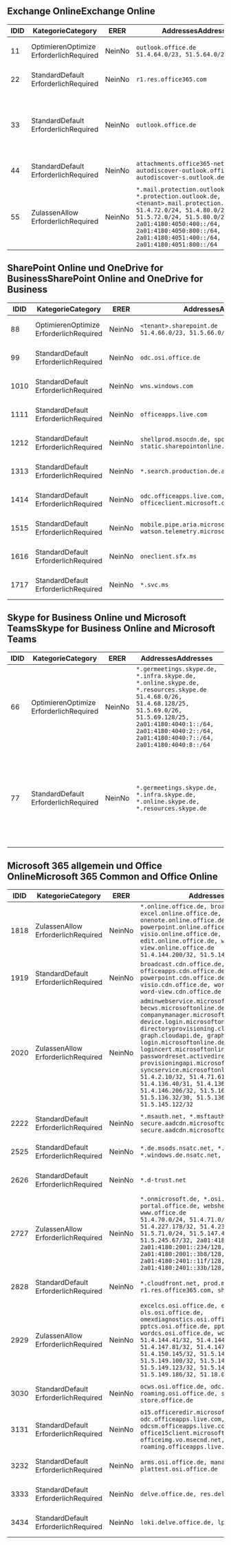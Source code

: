<!--THIS FILE IS AUTOMATICALLY GENERATED. MANUAL CHANGES WILL BE OVERWRITTEN.-->
<!--Please contact the Office 365 Endpoints team with any questions.-->
<!--Germany endpoints version 2019072900-->
<!--File generated 2019-07-29 11:00:21.9662-->

## <a name="exchange-online"></a><span data-ttu-id="14f48-101">Exchange Online</span><span class="sxs-lookup"><span data-stu-id="14f48-101">Exchange Online</span></span>

<span data-ttu-id="14f48-102">ID</span><span class="sxs-lookup"><span data-stu-id="14f48-102">ID</span></span> | <span data-ttu-id="14f48-103">Kategorie</span><span class="sxs-lookup"><span data-stu-id="14f48-103">Category</span></span> | <span data-ttu-id="14f48-104">ER</span><span class="sxs-lookup"><span data-stu-id="14f48-104">ER</span></span> | <span data-ttu-id="14f48-105">Addresses</span><span class="sxs-lookup"><span data-stu-id="14f48-105">Addresses</span></span> | <span data-ttu-id="14f48-106">Ports</span><span class="sxs-lookup"><span data-stu-id="14f48-106">Ports</span></span>
-- | -------------------- | -- | ------------------------------------------------------------------------------------------------------------------------------------------------------------------------------------------------------------------------------------------------------------ | -------------------------------
<span data-ttu-id="14f48-107">1</span><span class="sxs-lookup"><span data-stu-id="14f48-107">1</span></span> | <span data-ttu-id="14f48-108">Optimieren</span><span class="sxs-lookup"><span data-stu-id="14f48-108">Optimize</span></span><BR><span data-ttu-id="14f48-109">Erforderlich</span><span class="sxs-lookup"><span data-stu-id="14f48-109">Required</span></span> | <span data-ttu-id="14f48-110">Nein</span><span class="sxs-lookup"><span data-stu-id="14f48-110">No</span></span> | `outlook.office.de`<BR>`51.4.64.0/23, 51.5.64.0/23` | <span data-ttu-id="14f48-111">**TCP:** 443, 80</span><span class="sxs-lookup"><span data-stu-id="14f48-111">**TCP:** 443, 80</span></span>
<span data-ttu-id="14f48-112">2</span><span class="sxs-lookup"><span data-stu-id="14f48-112">2</span></span> | <span data-ttu-id="14f48-113">Standard</span><span class="sxs-lookup"><span data-stu-id="14f48-113">Default</span></span><BR><span data-ttu-id="14f48-114">Erforderlich</span><span class="sxs-lookup"><span data-stu-id="14f48-114">Required</span></span> | <span data-ttu-id="14f48-115">Nein</span><span class="sxs-lookup"><span data-stu-id="14f48-115">No</span></span> | `r1.res.office365.com` | <span data-ttu-id="14f48-116">**TCP:** 443, 80</span><span class="sxs-lookup"><span data-stu-id="14f48-116">**TCP:** 443, 80</span></span>
<span data-ttu-id="14f48-117">3</span><span class="sxs-lookup"><span data-stu-id="14f48-117">3</span></span> | <span data-ttu-id="14f48-118">Standard</span><span class="sxs-lookup"><span data-stu-id="14f48-118">Default</span></span><BR><span data-ttu-id="14f48-119">Erforderlich</span><span class="sxs-lookup"><span data-stu-id="14f48-119">Required</span></span> | <span data-ttu-id="14f48-120">Nein</span><span class="sxs-lookup"><span data-stu-id="14f48-120">No</span></span> | `outlook.office.de` | <span data-ttu-id="14f48-121">**TCP:** 143, 25, 587, 993, 995</span><span class="sxs-lookup"><span data-stu-id="14f48-121">**TCP:** 143, 25, 587, 993, 995</span></span>
<span data-ttu-id="14f48-122">4</span><span class="sxs-lookup"><span data-stu-id="14f48-122">4</span></span> | <span data-ttu-id="14f48-123">Standard</span><span class="sxs-lookup"><span data-stu-id="14f48-123">Default</span></span><BR><span data-ttu-id="14f48-124">Erforderlich</span><span class="sxs-lookup"><span data-stu-id="14f48-124">Required</span></span> | <span data-ttu-id="14f48-125">Nein</span><span class="sxs-lookup"><span data-stu-id="14f48-125">No</span></span> | `attachments.office365-net.de, autodiscover-outlook.office.de, autodiscover-s.outlook.de` | <span data-ttu-id="14f48-126">**TCP:** 443, 80</span><span class="sxs-lookup"><span data-stu-id="14f48-126">**TCP:** 443, 80</span></span>
<span data-ttu-id="14f48-127">5</span><span class="sxs-lookup"><span data-stu-id="14f48-127">5</span></span> | <span data-ttu-id="14f48-128">Zulassen</span><span class="sxs-lookup"><span data-stu-id="14f48-128">Allow</span></span><BR><span data-ttu-id="14f48-129">Erforderlich</span><span class="sxs-lookup"><span data-stu-id="14f48-129">Required</span></span> | <span data-ttu-id="14f48-130">Nein</span><span class="sxs-lookup"><span data-stu-id="14f48-130">No</span></span> | `*.mail.protection.outlook.de, *.protection.outlook.de, <tenant>.mail.protection.outlook.de`<BR>`51.4.72.0/24, 51.4.80.0/27, 51.5.72.0/24, 51.5.80.0/27, 2a01:4180:4050:400::/64, 2a01:4180:4050:800::/64, 2a01:4180:4051:400::/64, 2a01:4180:4051:800::/64` | <span data-ttu-id="14f48-131">**TCP:** 25, 443</span><span class="sxs-lookup"><span data-stu-id="14f48-131">**TCP:** 25, 443</span></span>

## <a name="sharepoint-online-and-onedrive-for-business"></a><span data-ttu-id="14f48-132">SharePoint Online und OneDrive for Business</span><span class="sxs-lookup"><span data-stu-id="14f48-132">SharePoint Online and OneDrive for Business</span></span>

<span data-ttu-id="14f48-133">ID</span><span class="sxs-lookup"><span data-stu-id="14f48-133">ID</span></span> | <span data-ttu-id="14f48-134">Kategorie</span><span class="sxs-lookup"><span data-stu-id="14f48-134">Category</span></span> | <span data-ttu-id="14f48-135">ER</span><span class="sxs-lookup"><span data-stu-id="14f48-135">ER</span></span> | <span data-ttu-id="14f48-136">Addresses</span><span class="sxs-lookup"><span data-stu-id="14f48-136">Addresses</span></span> | <span data-ttu-id="14f48-137">Ports</span><span class="sxs-lookup"><span data-stu-id="14f48-137">Ports</span></span>
-- | -------------------- | -- | ------------------------------------------------------------------------------ | ----------------
<span data-ttu-id="14f48-138">8</span><span class="sxs-lookup"><span data-stu-id="14f48-138">8</span></span> | <span data-ttu-id="14f48-139">Optimieren</span><span class="sxs-lookup"><span data-stu-id="14f48-139">Optimize</span></span><BR><span data-ttu-id="14f48-140">Erforderlich</span><span class="sxs-lookup"><span data-stu-id="14f48-140">Required</span></span> | <span data-ttu-id="14f48-141">Nein</span><span class="sxs-lookup"><span data-stu-id="14f48-141">No</span></span> | `<tenant>.sharepoint.de`<BR>`51.4.66.0/23, 51.5.66.0/23` | <span data-ttu-id="14f48-142">**TCP:** 443, 80</span><span class="sxs-lookup"><span data-stu-id="14f48-142">**TCP:** 443, 80</span></span>
<span data-ttu-id="14f48-143">9</span><span class="sxs-lookup"><span data-stu-id="14f48-143">9</span></span> | <span data-ttu-id="14f48-144">Standard</span><span class="sxs-lookup"><span data-stu-id="14f48-144">Default</span></span><BR><span data-ttu-id="14f48-145">Erforderlich</span><span class="sxs-lookup"><span data-stu-id="14f48-145">Required</span></span> | <span data-ttu-id="14f48-146">Nein</span><span class="sxs-lookup"><span data-stu-id="14f48-146">No</span></span> | `odc.osi.office.de` | <span data-ttu-id="14f48-147">**TCP:** 443, 80</span><span class="sxs-lookup"><span data-stu-id="14f48-147">**TCP:** 443, 80</span></span>
<span data-ttu-id="14f48-148">10</span><span class="sxs-lookup"><span data-stu-id="14f48-148">10</span></span> | <span data-ttu-id="14f48-149">Standard</span><span class="sxs-lookup"><span data-stu-id="14f48-149">Default</span></span><BR><span data-ttu-id="14f48-150">Erforderlich</span><span class="sxs-lookup"><span data-stu-id="14f48-150">Required</span></span> | <span data-ttu-id="14f48-151">Nein</span><span class="sxs-lookup"><span data-stu-id="14f48-151">No</span></span> | `wns.windows.com` | <span data-ttu-id="14f48-152">**TCP:** 443, 80</span><span class="sxs-lookup"><span data-stu-id="14f48-152">**TCP:** 443, 80</span></span>
<span data-ttu-id="14f48-153">11</span><span class="sxs-lookup"><span data-stu-id="14f48-153">11</span></span> | <span data-ttu-id="14f48-154">Standard</span><span class="sxs-lookup"><span data-stu-id="14f48-154">Default</span></span><BR><span data-ttu-id="14f48-155">Erforderlich</span><span class="sxs-lookup"><span data-stu-id="14f48-155">Required</span></span> | <span data-ttu-id="14f48-156">Nein</span><span class="sxs-lookup"><span data-stu-id="14f48-156">No</span></span> | `officeapps.live.com` | <span data-ttu-id="14f48-157">**TCP:** 443, 80</span><span class="sxs-lookup"><span data-stu-id="14f48-157">**TCP:** 443, 80</span></span>
<span data-ttu-id="14f48-158">12</span><span class="sxs-lookup"><span data-stu-id="14f48-158">12</span></span> | <span data-ttu-id="14f48-159">Standard</span><span class="sxs-lookup"><span data-stu-id="14f48-159">Default</span></span><BR><span data-ttu-id="14f48-160">Erforderlich</span><span class="sxs-lookup"><span data-stu-id="14f48-160">Required</span></span> | <span data-ttu-id="14f48-161">Nein</span><span class="sxs-lookup"><span data-stu-id="14f48-161">No</span></span> | `shellprod.msocdn.de, spoprod-a.akamaihd.net, static.sharepointonline.com` | <span data-ttu-id="14f48-162">**TCP:** 443, 80</span><span class="sxs-lookup"><span data-stu-id="14f48-162">**TCP:** 443, 80</span></span>
<span data-ttu-id="14f48-163">13</span><span class="sxs-lookup"><span data-stu-id="14f48-163">13</span></span> | <span data-ttu-id="14f48-164">Standard</span><span class="sxs-lookup"><span data-stu-id="14f48-164">Default</span></span><BR><span data-ttu-id="14f48-165">Erforderlich</span><span class="sxs-lookup"><span data-stu-id="14f48-165">Required</span></span> | <span data-ttu-id="14f48-166">Nein</span><span class="sxs-lookup"><span data-stu-id="14f48-166">No</span></span> | `*.search.production.de.azuretrafficmanager.de` | <span data-ttu-id="14f48-167">**TCP:** 443</span><span class="sxs-lookup"><span data-stu-id="14f48-167">**TCP:** 443</span></span>
<span data-ttu-id="14f48-168">14</span><span class="sxs-lookup"><span data-stu-id="14f48-168">14</span></span> | <span data-ttu-id="14f48-169">Standard</span><span class="sxs-lookup"><span data-stu-id="14f48-169">Default</span></span><BR><span data-ttu-id="14f48-170">Erforderlich</span><span class="sxs-lookup"><span data-stu-id="14f48-170">Required</span></span> | <span data-ttu-id="14f48-171">Nein</span><span class="sxs-lookup"><span data-stu-id="14f48-171">No</span></span> | `odc.officeapps.live.com, officeclient.microsoft.com` | <span data-ttu-id="14f48-172">**TCP:** 443, 80</span><span class="sxs-lookup"><span data-stu-id="14f48-172">**TCP:** 443, 80</span></span>
<span data-ttu-id="14f48-173">15</span><span class="sxs-lookup"><span data-stu-id="14f48-173">15</span></span> | <span data-ttu-id="14f48-174">Standard</span><span class="sxs-lookup"><span data-stu-id="14f48-174">Default</span></span><BR><span data-ttu-id="14f48-175">Erforderlich</span><span class="sxs-lookup"><span data-stu-id="14f48-175">Required</span></span> | <span data-ttu-id="14f48-176">Nein</span><span class="sxs-lookup"><span data-stu-id="14f48-176">No</span></span> | `mobile.pipe.aria.microsoft.com, ssw.live.com, watson.telemetry.microsoft.com` | <span data-ttu-id="14f48-177">**TCP:** 443, 80</span><span class="sxs-lookup"><span data-stu-id="14f48-177">**TCP:** 443, 80</span></span>
<span data-ttu-id="14f48-178">16</span><span class="sxs-lookup"><span data-stu-id="14f48-178">16</span></span> | <span data-ttu-id="14f48-179">Standard</span><span class="sxs-lookup"><span data-stu-id="14f48-179">Default</span></span><BR><span data-ttu-id="14f48-180">Erforderlich</span><span class="sxs-lookup"><span data-stu-id="14f48-180">Required</span></span> | <span data-ttu-id="14f48-181">Nein</span><span class="sxs-lookup"><span data-stu-id="14f48-181">No</span></span> | `oneclient.sfx.ms` | <span data-ttu-id="14f48-182">**TCP:** 443, 80</span><span class="sxs-lookup"><span data-stu-id="14f48-182">**TCP:** 443, 80</span></span>
<span data-ttu-id="14f48-183">17</span><span class="sxs-lookup"><span data-stu-id="14f48-183">17</span></span> | <span data-ttu-id="14f48-184">Standard</span><span class="sxs-lookup"><span data-stu-id="14f48-184">Default</span></span><BR><span data-ttu-id="14f48-185">Erforderlich</span><span class="sxs-lookup"><span data-stu-id="14f48-185">Required</span></span> | <span data-ttu-id="14f48-186">Nein</span><span class="sxs-lookup"><span data-stu-id="14f48-186">No</span></span> | `*.svc.ms` | <span data-ttu-id="14f48-187">**TCP:** 443, 80</span><span class="sxs-lookup"><span data-stu-id="14f48-187">**TCP:** 443, 80</span></span>

## <a name="skype-for-business-online-and-microsoft-teams"></a><span data-ttu-id="14f48-188">Skype for Business Online und Microsoft Teams</span><span class="sxs-lookup"><span data-stu-id="14f48-188">Skype for Business Online and Microsoft Teams</span></span>

<span data-ttu-id="14f48-189">ID</span><span class="sxs-lookup"><span data-stu-id="14f48-189">ID</span></span> | <span data-ttu-id="14f48-190">Kategorie</span><span class="sxs-lookup"><span data-stu-id="14f48-190">Category</span></span> | <span data-ttu-id="14f48-191">ER</span><span class="sxs-lookup"><span data-stu-id="14f48-191">ER</span></span> | <span data-ttu-id="14f48-192">Addresses</span><span class="sxs-lookup"><span data-stu-id="14f48-192">Addresses</span></span> | <span data-ttu-id="14f48-193">Ports</span><span class="sxs-lookup"><span data-stu-id="14f48-193">Ports</span></span>
-- | -------------------- | -- | ----------------------------------------------------------------------------------------------------------------------------------------------------------------------------------------------------------------------------------------------- | --------------------------------------------------
<span data-ttu-id="14f48-194">6</span><span class="sxs-lookup"><span data-stu-id="14f48-194">6</span></span> | <span data-ttu-id="14f48-195">Optimieren</span><span class="sxs-lookup"><span data-stu-id="14f48-195">Optimize</span></span><BR><span data-ttu-id="14f48-196">Erforderlich</span><span class="sxs-lookup"><span data-stu-id="14f48-196">Required</span></span> | <span data-ttu-id="14f48-197">Nein</span><span class="sxs-lookup"><span data-stu-id="14f48-197">No</span></span> | `*.germeetings.skype.de, *.infra.skype.de, *.online.skype.de, *.resources.skype.de`<BR>`51.4.68.0/26, 51.4.68.128/25, 51.5.69.0/26, 51.5.69.128/25, 2a01:4180:4040:1::/64, 2a01:4180:4040:2::/64, 2a01:4180:4040:7::/64, 2a01:4180:4040:8::/64` | <span data-ttu-id="14f48-198">**TCP:** 443, 80</span><span class="sxs-lookup"><span data-stu-id="14f48-198">**TCP:** 443, 80</span></span><BR><span data-ttu-id="14f48-199">**UDP:** 3478</span><span class="sxs-lookup"><span data-stu-id="14f48-199">**UDP:** 3478</span></span>
<span data-ttu-id="14f48-200">7</span><span class="sxs-lookup"><span data-stu-id="14f48-200">7</span></span> | <span data-ttu-id="14f48-201">Standard</span><span class="sxs-lookup"><span data-stu-id="14f48-201">Default</span></span><BR><span data-ttu-id="14f48-202">Erforderlich</span><span class="sxs-lookup"><span data-stu-id="14f48-202">Required</span></span> | <span data-ttu-id="14f48-203">Nein</span><span class="sxs-lookup"><span data-stu-id="14f48-203">No</span></span> | `*.germeetings.skype.de, *.infra.skype.de, *.online.skype.de, *.resources.skype.de` | <span data-ttu-id="14f48-204">**TCP:** 5061, 50000-59999</span><span class="sxs-lookup"><span data-stu-id="14f48-204">**TCP:** 5061, 50000-59999</span></span><BR><span data-ttu-id="14f48-205">**UDP:** 50000-59999</span><span class="sxs-lookup"><span data-stu-id="14f48-205">**UDP:** 50000-59999</span></span>

## <a name="microsoft-365-common-and-office-online"></a><span data-ttu-id="14f48-206">Microsoft 365 allgemein und Office Online</span><span class="sxs-lookup"><span data-stu-id="14f48-206">Microsoft 365 Common and Office Online</span></span>

<span data-ttu-id="14f48-207">ID</span><span class="sxs-lookup"><span data-stu-id="14f48-207">ID</span></span> | <span data-ttu-id="14f48-208">Kategorie</span><span class="sxs-lookup"><span data-stu-id="14f48-208">Category</span></span> | <span data-ttu-id="14f48-209">ER</span><span class="sxs-lookup"><span data-stu-id="14f48-209">ER</span></span> | <span data-ttu-id="14f48-210">Addresses</span><span class="sxs-lookup"><span data-stu-id="14f48-210">Addresses</span></span> | <span data-ttu-id="14f48-211">Ports</span><span class="sxs-lookup"><span data-stu-id="14f48-211">Ports</span></span>
-- | ------------------- | -- | -------------------------------------------------------------------------------------------------------------------------------------------------------------------------------------------------------------------------------------------------------------------------------------------------------------------------------------------------------------------------------------------------------------------------------------------------------------------------------------------------------------------------------------------------------------------------------------------------------------------------- | ----------------
<span data-ttu-id="14f48-212">18</span><span class="sxs-lookup"><span data-stu-id="14f48-212">18</span></span> | <span data-ttu-id="14f48-213">Zulassen</span><span class="sxs-lookup"><span data-stu-id="14f48-213">Allow</span></span><BR><span data-ttu-id="14f48-214">Erforderlich</span><span class="sxs-lookup"><span data-stu-id="14f48-214">Required</span></span> | <span data-ttu-id="14f48-215">Nein</span><span class="sxs-lookup"><span data-stu-id="14f48-215">No</span></span> | `*.online.office.de, broadcast.online.office.de, excel.online.office.de, onenote.online.office.de, powerpoint.online.office.de, visio.online.office.de, word-edit.online.office.de, word-view.online.office.de`<BR>`51.4.144.200/32, 51.5.149.3/32, 51.18.16.0/23` | <span data-ttu-id="14f48-216">**TCP:** 443</span><span class="sxs-lookup"><span data-stu-id="14f48-216">**TCP:** 443</span></span>
<span data-ttu-id="14f48-217">19</span><span class="sxs-lookup"><span data-stu-id="14f48-217">19</span></span> | <span data-ttu-id="14f48-218">Standard</span><span class="sxs-lookup"><span data-stu-id="14f48-218">Default</span></span><BR><span data-ttu-id="14f48-219">Erforderlich</span><span class="sxs-lookup"><span data-stu-id="14f48-219">Required</span></span> | <span data-ttu-id="14f48-220">Nein</span><span class="sxs-lookup"><span data-stu-id="14f48-220">No</span></span> | `broadcast.cdn.office.de, excel.cdn.office.de, officeapps.cdn.office.de, onenote.cdn.office.de, powerpoint.cdn.office.de, view.cdn.office.de, visio.cdn.office.de, word-edit.cdn.office.de, word-view.cdn.office.de` | <span data-ttu-id="14f48-221">**TCP:** 443</span><span class="sxs-lookup"><span data-stu-id="14f48-221">**TCP:** 443</span></span>
<span data-ttu-id="14f48-222">20</span><span class="sxs-lookup"><span data-stu-id="14f48-222">20</span></span> | <span data-ttu-id="14f48-223">Zulassen</span><span class="sxs-lookup"><span data-stu-id="14f48-223">Allow</span></span><BR><span data-ttu-id="14f48-224">Erforderlich</span><span class="sxs-lookup"><span data-stu-id="14f48-224">Required</span></span> | <span data-ttu-id="14f48-225">Nein</span><span class="sxs-lookup"><span data-stu-id="14f48-225">No</span></span> | `adminwebservice.microsoftonline.de, becws.microsoftonline.de, companymanager.microsoftonline.de, device.login.microsoftonline.de, directoryprovisioning.cloudapi.de, graph.cloudapi.de, graph.microsoft.de, login.microsoftonline.de, logincert.microsoftonline.de, pas.cloudapi.de, passwordreset.activedirectory.microsoftazure.de, provisioningapi.microsoftonline.de, syncservice.microsoftonline.de`<BR>`51.4.2.10/32, 51.4.71.61/32, 51.4.136.38/31, 51.4.136.40/31, 51.4.136.42/32, 51.4.146.38/32, 51.4.146.206/32, 51.5.16.7/32, 51.5.71.22/32, 51.5.136.32/30, 51.5.136.36/32, 51.5.145.29/32, 51.5.145.122/32` | <span data-ttu-id="14f48-226">**TCP:** 443, 80</span><span class="sxs-lookup"><span data-stu-id="14f48-226">**TCP:** 443, 80</span></span>
<span data-ttu-id="14f48-227">22</span><span class="sxs-lookup"><span data-stu-id="14f48-227">22</span></span> | <span data-ttu-id="14f48-228">Standard</span><span class="sxs-lookup"><span data-stu-id="14f48-228">Default</span></span><BR><span data-ttu-id="14f48-229">Erforderlich</span><span class="sxs-lookup"><span data-stu-id="14f48-229">Required</span></span> | <span data-ttu-id="14f48-230">Nein</span><span class="sxs-lookup"><span data-stu-id="14f48-230">No</span></span> | `*.msauth.net, *.msftauth.net, secure.aadcdn.microsoftonline-p.com, secure.aadcdn.microsoftonline-p.de` | <span data-ttu-id="14f48-231">**TCP:** 443, 80</span><span class="sxs-lookup"><span data-stu-id="14f48-231">**TCP:** 443, 80</span></span>
<span data-ttu-id="14f48-232">25</span><span class="sxs-lookup"><span data-stu-id="14f48-232">25</span></span> | <span data-ttu-id="14f48-233">Standard</span><span class="sxs-lookup"><span data-stu-id="14f48-233">Default</span></span><BR><span data-ttu-id="14f48-234">Erforderlich</span><span class="sxs-lookup"><span data-stu-id="14f48-234">Required</span></span> | <span data-ttu-id="14f48-235">Nein</span><span class="sxs-lookup"><span data-stu-id="14f48-235">No</span></span> | `*.de.msods.nsatc.net, *.office.de.akadns.net, *.windows.de.nsatc.net, officehome.msocdn.de` | <span data-ttu-id="14f48-236">**TCP:** 443, 80</span><span class="sxs-lookup"><span data-stu-id="14f48-236">**TCP:** 443, 80</span></span>
<span data-ttu-id="14f48-237">26</span><span class="sxs-lookup"><span data-stu-id="14f48-237">26</span></span> | <span data-ttu-id="14f48-238">Standard</span><span class="sxs-lookup"><span data-stu-id="14f48-238">Default</span></span><BR><span data-ttu-id="14f48-239">Erforderlich</span><span class="sxs-lookup"><span data-stu-id="14f48-239">Required</span></span> | <span data-ttu-id="14f48-240">Nein</span><span class="sxs-lookup"><span data-stu-id="14f48-240">No</span></span> | `*.d-trust.net` | <span data-ttu-id="14f48-241">**TCP:** 443, 80</span><span class="sxs-lookup"><span data-stu-id="14f48-241">**TCP:** 443, 80</span></span>
<span data-ttu-id="14f48-242">27</span><span class="sxs-lookup"><span data-stu-id="14f48-242">27</span></span> | <span data-ttu-id="14f48-243">Zulassen</span><span class="sxs-lookup"><span data-stu-id="14f48-243">Allow</span></span><BR><span data-ttu-id="14f48-244">Erforderlich</span><span class="sxs-lookup"><span data-stu-id="14f48-244">Required</span></span> | <span data-ttu-id="14f48-245">Nein</span><span class="sxs-lookup"><span data-stu-id="14f48-245">No</span></span> | `*.onmicrosoft.de, *.osi.office.de, office.de, portal.office.de, webshell.suite.office.de, www.office.de`<BR>`51.4.70.0/24, 51.4.71.0/24, 51.4.226.115/32, 51.4.227.178/32, 51.4.230.178/32, 51.5.70.0/24, 51.5.71.0/24, 51.5.147.48/32, 51.5.242.163/32, 51.5.245.67/32, 2a01:4180:2001::92/128, 2a01:4180:2001::234/128, 2a01:4180:2001::3b8/128, 2a01:4180:2401::11f/128, 2a01:4180:2401::33b/128, 2a01:4180:2401::55b/128` | <span data-ttu-id="14f48-246">**TCP:** 443, 80</span><span class="sxs-lookup"><span data-stu-id="14f48-246">**TCP:** 443, 80</span></span>
<span data-ttu-id="14f48-247">28</span><span class="sxs-lookup"><span data-stu-id="14f48-247">28</span></span> | <span data-ttu-id="14f48-248">Standard</span><span class="sxs-lookup"><span data-stu-id="14f48-248">Default</span></span><BR><span data-ttu-id="14f48-249">Erforderlich</span><span class="sxs-lookup"><span data-stu-id="14f48-249">Required</span></span> | <span data-ttu-id="14f48-250">Nein</span><span class="sxs-lookup"><span data-stu-id="14f48-250">No</span></span> | `*.cloudfront.net, prod.msocdn.de, r1.res.office365.com, shellprod.msocdn.de` | <span data-ttu-id="14f48-251">**TCP:** 443, 80</span><span class="sxs-lookup"><span data-stu-id="14f48-251">**TCP:** 443, 80</span></span>
<span data-ttu-id="14f48-252">29</span><span class="sxs-lookup"><span data-stu-id="14f48-252">29</span></span> | <span data-ttu-id="14f48-253">Zulassen</span><span class="sxs-lookup"><span data-stu-id="14f48-253">Allow</span></span><BR><span data-ttu-id="14f48-254">Erforderlich</span><span class="sxs-lookup"><span data-stu-id="14f48-254">Required</span></span> | <span data-ttu-id="14f48-255">Nein</span><span class="sxs-lookup"><span data-stu-id="14f48-255">No</span></span> | `excelcs.osi.office.de, excelps.osi.office.de, ols.osi.office.de, omexdiagnostics.osi.office.de, pptcs.osi.office.de, pptps.osi.office.de, wordcs.osi.office.de, wordps.osi.office.de`<BR>`51.4.144.41/32, 51.4.144.174/32, 51.4.145.38/32, 51.4.147.81/32, 51.4.147.233/32, 51.4.148.12/32, 51.4.150.145/32, 51.5.147.242/32, 51.5.149.100/32, 51.5.149.119/32, 51.5.149.123/32, 51.5.149.180/32, 51.5.149.186/32, 51.18.0.0/21` | <span data-ttu-id="14f48-256">**TCP:** 443, 80</span><span class="sxs-lookup"><span data-stu-id="14f48-256">**TCP:** 443, 80</span></span>
<span data-ttu-id="14f48-257">30</span><span class="sxs-lookup"><span data-stu-id="14f48-257">30</span></span> | <span data-ttu-id="14f48-258">Standard</span><span class="sxs-lookup"><span data-stu-id="14f48-258">Default</span></span><BR><span data-ttu-id="14f48-259">Erforderlich</span><span class="sxs-lookup"><span data-stu-id="14f48-259">Required</span></span> | <span data-ttu-id="14f48-260">Nein</span><span class="sxs-lookup"><span data-stu-id="14f48-260">No</span></span> | `ocws.osi.office.de, odc.osi.office.de, roaming.osi.office.de, sharepoint.de, store.office.de` | <span data-ttu-id="14f48-261">**TCP:** 443, 80</span><span class="sxs-lookup"><span data-stu-id="14f48-261">**TCP:** 443, 80</span></span>
<span data-ttu-id="14f48-262">31</span><span class="sxs-lookup"><span data-stu-id="14f48-262">31</span></span> | <span data-ttu-id="14f48-263">Standard</span><span class="sxs-lookup"><span data-stu-id="14f48-263">Default</span></span><BR><span data-ttu-id="14f48-264">Erforderlich</span><span class="sxs-lookup"><span data-stu-id="14f48-264">Required</span></span> | <span data-ttu-id="14f48-265">Nein</span><span class="sxs-lookup"><span data-stu-id="14f48-265">No</span></span> | `o15.officeredir.microsoft.com, odc.officeapps.live.com, odcsm.officeapps.live.com, office.microsoft.com, office15client.microsoft.com, officeimg.vo.msecnd.net, roaming.officeapps.live.com` | <span data-ttu-id="14f48-266">**TCP:** 443, 80</span><span class="sxs-lookup"><span data-stu-id="14f48-266">**TCP:** 443, 80</span></span>
<span data-ttu-id="14f48-267">32</span><span class="sxs-lookup"><span data-stu-id="14f48-267">32</span></span> | <span data-ttu-id="14f48-268">Standard</span><span class="sxs-lookup"><span data-stu-id="14f48-268">Default</span></span><BR><span data-ttu-id="14f48-269">Erforderlich</span><span class="sxs-lookup"><span data-stu-id="14f48-269">Required</span></span> | <span data-ttu-id="14f48-270">Nein</span><span class="sxs-lookup"><span data-stu-id="14f48-270">No</span></span> | `arms.osi.office.de, manage.osi.office.de, plattest.osi.office.de` | <span data-ttu-id="14f48-271">**TCP:** 443, 80</span><span class="sxs-lookup"><span data-stu-id="14f48-271">**TCP:** 443, 80</span></span>
<span data-ttu-id="14f48-272">33</span><span class="sxs-lookup"><span data-stu-id="14f48-272">33</span></span> | <span data-ttu-id="14f48-273">Standard</span><span class="sxs-lookup"><span data-stu-id="14f48-273">Default</span></span><BR><span data-ttu-id="14f48-274">Erforderlich</span><span class="sxs-lookup"><span data-stu-id="14f48-274">Required</span></span> | <span data-ttu-id="14f48-275">Nein</span><span class="sxs-lookup"><span data-stu-id="14f48-275">No</span></span> | `delve.office.de, res.delve.office.com` | <span data-ttu-id="14f48-276">**TCP:** 443</span><span class="sxs-lookup"><span data-stu-id="14f48-276">**TCP:** 443</span></span>
<span data-ttu-id="14f48-277">34</span><span class="sxs-lookup"><span data-stu-id="14f48-277">34</span></span> | <span data-ttu-id="14f48-278">Standard</span><span class="sxs-lookup"><span data-stu-id="14f48-278">Default</span></span><BR><span data-ttu-id="14f48-279">Erforderlich</span><span class="sxs-lookup"><span data-stu-id="14f48-279">Required</span></span> | <span data-ttu-id="14f48-280">Nein</span><span class="sxs-lookup"><span data-stu-id="14f48-280">No</span></span> | `loki.delve.office.de, lpcres.delve.office.com` | <span data-ttu-id="14f48-281">**TCP:** 443</span><span class="sxs-lookup"><span data-stu-id="14f48-281">**TCP:** 443</span></span>

